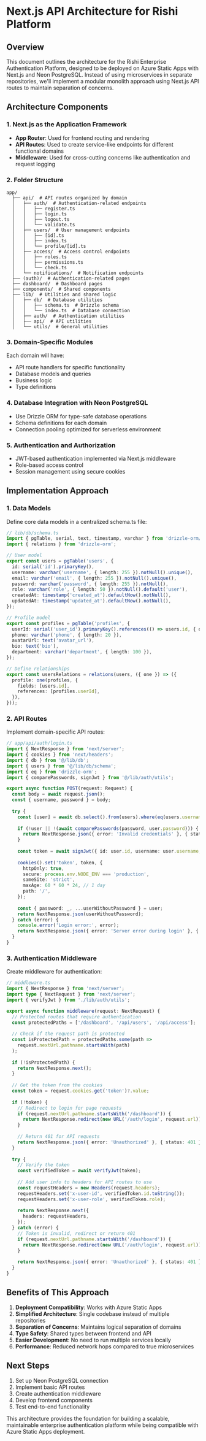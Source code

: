 # Next.js API Architecture for Rishi Platform

## Overview

This document outlines the architecture for the Rishi Enterprise Authentication Platform, designed to be deployed on Azure Static Apps with Next.js and Neon PostgreSQL. Instead of using microservices in separate repositories, we'll implement a modular monolith approach using Next.js API routes to maintain separation of concerns.

## Architecture Components

### 1. Next.js as the Application Framework

- **App Router**: Used for frontend routing and rendering
- **API Routes**: Used to create service-like endpoints for different functional domains
- **Middleware**: Used for cross-cutting concerns like authentication and request logging

### 2. Folder Structure

```
app/
  ├── api/  # API routes organized by domain
  │   ├── auth/  # Authentication-related endpoints
  │   │   ├── register.ts
  │   │   ├── login.ts
  │   │   ├── logout.ts
  │   │   └── validate.ts
  │   ├── users/  # User management endpoints
  │   │   ├── [id].ts
  │   │   ├── index.ts
  │   │   └── profile/[id].ts
  │   ├── access/  # Access control endpoints
  │   │   ├── roles.ts
  │   │   ├── permissions.ts
  │   │   └── check.ts
  │   └── notifications/  # Notification endpoints
  ├── (auth)/  # Authentication-related pages
  ├── dashboard/  # Dashboard pages
  ├── components/  # Shared components
  ├── lib/  # Utilities and shared logic
  │   ├── db/  # Database utilities
  │   │   ├── schema.ts  # Drizzle schema
  │   │   └── index.ts  # Database connection
  │   ├── auth/  # Authentication utilities
  │   ├── api/  # API utilities
  │   └── utils/  # General utilities
```

### 3. Domain-Specific Modules

Each domain will have:
- API route handlers for specific functionality
- Database models and queries
- Business logic
- Type definitions

### 4. Database Integration with Neon PostgreSQL

- Use Drizzle ORM for type-safe database operations
- Schema definitions for each domain
- Connection pooling optimized for serverless environment

### 5. Authentication and Authorization

- JWT-based authentication implemented via Next.js middleware
- Role-based access control
- Session management using secure cookies

## Implementation Approach

### 1. Data Models

Define core data models in a centralized schema.ts file:

```typescript
// lib/db/schema.ts
import { pgTable, serial, text, timestamp, varchar } from 'drizzle-orm/pg-core';
import { relations } from 'drizzle-orm';

// User model
export const users = pgTable('users', {
  id: serial('id').primaryKey(),
  username: varchar('username', { length: 255 }).notNull().unique(),
  email: varchar('email', { length: 255 }).notNull().unique(),
  password: varchar('password', { length: 255 }).notNull(),
  role: varchar('role', { length: 50 }).notNull().default('user'),
  createdAt: timestamp('created_at').defaultNow().notNull(),
  updatedAt: timestamp('updated_at').defaultNow().notNull(),
});

// Profile model
export const profiles = pgTable('profiles', {
  userId: serial('user_id').primaryKey().references(() => users.id, { onDelete: 'cascade' }),
  phone: varchar('phone', { length: 20 }),
  avatarUrl: text('avatar_url'),
  bio: text('bio'),
  department: varchar('department', { length: 100 }),
});

// Define relationships
export const usersRelations = relations(users, ({ one }) => ({
  profile: one(profiles, {
    fields: [users.id],
    references: [profiles.userId],
  }),
}));
```

### 2. API Routes

Implement domain-specific API routes:

```typescript
// app/api/auth/login.ts
import { NextResponse } from 'next/server';
import { cookies } from 'next/headers';
import { db } from '@/lib/db';
import { users } from '@/lib/db/schema';
import { eq } from 'drizzle-orm';
import { comparePasswords, signJwt } from '@/lib/auth/utils';

export async function POST(request: Request) {
  const body = await request.json();
  const { username, password } = body;
  
  try {
    const [user] = await db.select().from(users).where(eq(users.username, username));
    
    if (!user || !(await comparePasswords(password, user.password))) {
      return NextResponse.json({ error: 'Invalid credentials' }, { status: 401 });
    }
    
    const token = await signJwt({ id: user.id, username: user.username, role: user.role });
    
    cookies().set('token', token, {
      httpOnly: true,
      secure: process.env.NODE_ENV === 'production',
      sameSite: 'strict',
      maxAge: 60 * 60 * 24, // 1 day
      path: '/',
    });
    
    const { password: _, ...userWithoutPassword } = user;
    return NextResponse.json(userWithoutPassword);
  } catch (error) {
    console.error('Login error:', error);
    return NextResponse.json({ error: 'Server error during login' }, { status: 500 });
  }
}
```

### 3. Authentication Middleware

Create middleware for authentication:

```typescript
// middleware.ts
import { NextResponse } from 'next/server';
import type { NextRequest } from 'next/server';
import { verifyJwt } from './lib/auth/utils';

export async function middleware(request: NextRequest) {
  // Protected routes that require authentication
  const protectedPaths = ['/dashboard', '/api/users', '/api/access'];
  
  // Check if the request path is protected
  const isProtectedPath = protectedPaths.some(path => 
    request.nextUrl.pathname.startsWith(path)
  );
  
  if (!isProtectedPath) {
    return NextResponse.next();
  }
  
  // Get the token from the cookies
  const token = request.cookies.get('token')?.value;
  
  if (!token) {
    // Redirect to login for page requests
    if (request.nextUrl.pathname.startsWith('/dashboard')) {
      return NextResponse.redirect(new URL('/auth/login', request.url));
    }
    
    // Return 401 for API requests
    return NextResponse.json({ error: 'Unauthorized' }, { status: 401 });
  }
  
  try {
    // Verify the token
    const verifiedToken = await verifyJwt(token);
    
    // Add user info to headers for API routes to use
    const requestHeaders = new Headers(request.headers);
    requestHeaders.set('x-user-id', verifiedToken.id.toString());
    requestHeaders.set('x-user-role', verifiedToken.role);
    
    return NextResponse.next({
      headers: requestHeaders,
    });
  } catch (error) {
    // Token is invalid, redirect or return 401
    if (request.nextUrl.pathname.startsWith('/dashboard')) {
      return NextResponse.redirect(new URL('/auth/login', request.url));
    }
    
    return NextResponse.json({ error: 'Unauthorized' }, { status: 401 });
  }
}
```

## Benefits of This Approach

1. **Deployment Compatibility**: Works with Azure Static Apps
2. **Simplified Architecture**: Single codebase instead of multiple repositories
3. **Separation of Concerns**: Maintains logical separation of domains
4. **Type Safety**: Shared types between frontend and API
5. **Easier Development**: No need to run multiple services locally
6. **Performance**: Reduced network hops compared to true microservices

## Next Steps

1. Set up Neon PostgreSQL connection
2. Implement basic API routes
3. Create authentication middleware
4. Develop frontend components
5. Test end-to-end functionality

This architecture provides the foundation for building a scalable, maintainable enterprise authentication platform while being compatible with Azure Static Apps deployment.
